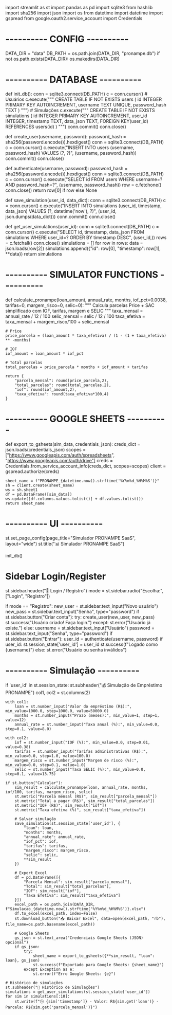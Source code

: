 import streamlit as st
import pandas as pd
import sqlite3
from hashlib import sha256
import json
import os
from datetime import datetime
import gspread
from google.oauth2.service_account import Credentials

# ---------- CONFIG ----------
DATA_DIR = "data"
DB_PATH = os.path.join(DATA_DIR, "pronampe.db")
if not os.path.exists(DATA_DIR):
    os.makedirs(DATA_DIR)

# ---------- DATABASE ----------
def init_db():
    conn = sqlite3.connect(DB_PATH)
    c = conn.cursor()
    # Usuários
    c.execute("""
        CREATE TABLE IF NOT EXISTS users (
            id INTEGER PRIMARY KEY AUTOINCREMENT,
            username TEXT UNIQUE,
            password_hash TEXT
        )
    """)
    # Simulações
    c.execute("""
        CREATE TABLE IF NOT EXISTS simulations (
            id INTEGER PRIMARY KEY AUTOINCREMENT,
            user_id INTEGER,
            timestamp TEXT,
            data_json TEXT,
            FOREIGN KEY(user_id) REFERENCES users(id)
        )
    """)
    conn.commit()
    conn.close()

def create_user(username, password):
    password_hash = sha256(password.encode()).hexdigest()
    conn = sqlite3.connect(DB_PATH)
    c = conn.cursor()
    c.execute("INSERT INTO users (username, password_hash) VALUES (?, ?)", (username, password_hash))
    conn.commit()
    conn.close()

def authenticate(username, password):
    password_hash = sha256(password.encode()).hexdigest()
    conn = sqlite3.connect(DB_PATH)
    c = conn.cursor()
    c.execute("SELECT id FROM users WHERE username=? AND password_hash=?", (username, password_hash))
    row = c.fetchone()
    conn.close()
    return row[0] if row else None

def save_simulation(user_id, data_dict):
    conn = sqlite3.connect(DB_PATH)
    c = conn.cursor()
    c.execute("INSERT INTO simulations (user_id, timestamp, data_json) VALUES (?, datetime('now'), ?)",
              (user_id, json.dumps(data_dict)))
    conn.commit()
    conn.close()

def get_user_simulations(user_id):
    conn = sqlite3.connect(DB_PATH)
    c = conn.cursor()
    c.execute("SELECT id, timestamp, data_json FROM simulations WHERE user_id=? ORDER BY timestamp DESC", (user_id,))
    rows = c.fetchall()
    conn.close()
    simulations = []
    for row in rows:
        data = json.loads(row[2])
        simulations.append({"id": row[0], "timestamp": row[1], **data})
    return simulations

# ---------- SIMULATOR FUNCTIONS ----------
def calculate_pronampe(loan_amount, annual_rate, months, iof_pct=0.0038, tarifas=0, margem_risco=0, selic=0):
    """
    Calcula parcelas Price + SAC simplificado com IOF, tarifas, margem e SELIC
    """
    taxa_mensal = annual_rate / 12 / 100
    selic_mensal = selic / 12 / 100
    taxa_efetiva = taxa_mensal + margem_risco/100 + selic_mensal
    
    # Price
    price_parcela = (loan_amount * taxa_efetiva) / (1 - (1 + taxa_efetiva) ** -months)
    
    # IOF
    iof_amount = loan_amount * iof_pct
    
    # Total parcelas
    total_parcelas = price_parcela * months + iof_amount + tarifas
    
    return {
        "parcela_mensal": round(price_parcela,2),
        "total_parcelas": round(total_parcelas,2),
        "iof": round(iof_amount,2),
        "taxa_efetiva": round(taxa_efetiva*100,4)
    }

# ---------- GOOGLE SHEETS ----------
def export_to_gsheets(sim_data, credentials_json):
    creds_dict = json.loads(credentials_json)
    scopes = ["https://www.googleapis.com/auth/spreadsheets", "https://www.googleapis.com/auth/drive"]
    creds = Credentials.from_service_account_info(creds_dict, scopes=scopes)
    client = gspread.authorize(creds)
    
    sheet_name = f"PRONAMPE_{datetime.now().strftime('%Y%m%d_%H%M%S')}"
    sh = client.create(sheet_name)
    ws = sh.sheet1
    df = pd.DataFrame([sim_data])
    ws.update([df.columns.values.tolist()] + df.values.tolist())
    return sheet_name

# ---------- UI ----------
st.set_page_config(page_title="Simulador PRONAMPE SaaS", layout="wide")
st.title("📊 Simulador PRONAMPE SaaS")

init_db()

# Sidebar Login/Register
st.sidebar.header("🔐 Login / Registro")
mode = st.sidebar.radio("Escolha:", ["Login", "Registro"])

if mode == "Registro":
    new_user = st.sidebar.text_input("Novo usuário")
    new_pass = st.sidebar.text_input("Senha", type="password")
    if st.sidebar.button("Criar conta"):
        try:
            create_user(new_user, new_pass)
            st.success("Usuário criado! Faça login.")
        except:
            st.error("Usuário já existe.")
else:
    username = st.sidebar.text_input("Usuário")
    password = st.sidebar.text_input("Senha", type="password")
    if st.sidebar.button("Entrar"):
        user_id = authenticate(username, password)
        if user_id:
            st.session_state['user_id'] = user_id
            st.success(f"Logado como {username}")
        else:
            st.error("Usuário ou senha inválidos")

# ---------- Simulação ----------
if 'user_id' in st.session_state:
    st.subheader("💰 Simulação de Empréstimo PRONAMPE")
    col1, col2 = st.columns(2)
    
    with col1:
        loan = st.number_input("Valor do empréstimo (R$):", min_value=1000.0, step=1000.0, value=50000.0)
        months = st.number_input("Prazo (meses):", min_value=1, step=1, value=12)
        annual_rate = st.number_input("Taxa anual (%):", min_value=0.0, step=0.1, value=8.0)
    
    with col2:
        iof = st.number_input("IOF (%):", min_value=0.0, step=0.01, value=0.38)
        tarifas = st.number_input("Tarifas administrativas (R$):", min_value=0.0, step=1.0, value=100.0)
        margem_risco = st.number_input("Margem de risco (%):", min_value=0.0, step=0.1, value=1.0)
        selic = st.number_input("Taxa SELIC (%):", min_value=0.0, step=0.1, value=13.75)
    
    if st.button("Calcular"):
        sim_result = calculate_pronampe(loan, annual_rate, months, iof/100, tarifas, margem_risco, selic)
        st.metric("Parcela mensal (R$)", sim_result["parcela_mensal"])
        st.metric("Total a pagar (R$)", sim_result["total_parcelas"])
        st.metric("IOF (R$)", sim_result["iof"])
        st.metric("Taxa efetiva (%)", sim_result["taxa_efetiva"])
        
        # Salvar simulação
        save_simulation(st.session_state['user_id'], {
            "loan": loan,
            "months": months,
            "annual_rate": annual_rate,
            "iof_pct": iof,
            "tarifas": tarifas,
            "margem_risco": margem_risco,
            "selic": selic,
            **sim_result
        })
        
        # Export Excel
        df = pd.DataFrame([{
            "Parcela Mensal": sim_result["parcela_mensal"],
            "Total": sim_result["total_parcelas"],
            "IOF": sim_result["iof"],
            "Taxa Efetiva": sim_result["taxa_efetiva"]
        }])
        excel_path = os.path.join(DATA_DIR, f"Simulacao_{datetime.now().strftime('%Y%m%d_%H%M%S')}.xlsx")
        df.to_excel(excel_path, index=False)
        st.download_button("📥 Baixar Excel", data=open(excel_path, "rb"), file_name=os.path.basename(excel_path))
        
        # Google Sheets
        gs_json = st.text_area("Credenciais Google Sheets (JSON) opcional")
        if gs_json:
            try:
                sheet_name = export_to_gsheets({**sim_result, "loan": loan}, gs_json)
                st.success(f"Exportado para Google Sheets: {sheet_name}")
            except Exception as e:
                st.error(f"Erro Google Sheets: {e}")

    # Histórico de simulações
    st.subheader("📜 Histórico de Simulações")
    simulations = get_user_simulations(st.session_state['user_id'])
    for sim in simulations[:10]:
        st.write(f"🕒 {sim['timestamp']} - Valor: R${sim.get('loan')} - Parcela: R${sim.get('parcela_mensal')}")
